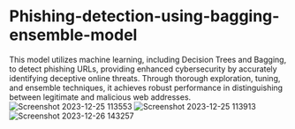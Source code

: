 # Phishing-detection-using-bagging-ensemble-model
This model utilizes machine learning, including Decision Trees and Bagging, to detect phishing URLs, providing enhanced cybersecurity by accurately identifying deceptive online threats. Through thorough exploration, tuning, and ensemble techniques, it achieves robust performance in distinguishing between legitimate and malicious web addresses.
![Screenshot 2023-12-25 113553](https://github.com/spurtik0708/Phishing-detection-using-bagging-ensemble-model/assets/118597103/2ceea3c3-1941-46a1-b1e6-c6523477b0bc)
![Screenshot 2023-12-25 113913](https://github.com/spurtik0708/Phishing-detection-using-bagging-ensemble-model/assets/118597103/9da916a5-a880-4bc1-b96c-2539cbc464cb)
![Screenshot 2023-12-26 143257](https://github.com/spurtik0708/Phishing-detection-using-bagging-ensemble-model/assets/118597103/a51a21f8-a939-48c3-aa9b-e43967e78b62)
